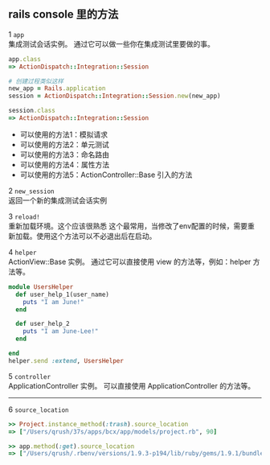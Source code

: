 ## rails console 里的方法

1 `app`  
集成测试会话实例。
通过它可以做一些你在集成测试里要做的事。

```ruby
app.class
=> ActionDispatch::Integration::Session

# 创建过程类似这样
new_app = Rails.application
session = ActionDispatch::Integration::Session.new(new_app)

session.class
=> ActionDispatch::Integration::Session
```

- 可以使用的方法1：模拟请求
- 可以使用的方法2：单元测试
- 可以使用的方法3：命名路由
- 可以使用的方法4：属性方法
- 可以使用的方法5：ActionController::Base 引入的方法

2 `new_session`  
返回一个新的集成测试会话实例

3 `reload!`  
重新加载环境。这个应该很熟悉
这个最常用，当修改了env配置的时候，需要重新加载。使用这个方法可以不必退出后在启动。

4 `helper`  
ActionView::Base 实例。
通过它可以直接使用 view 的方法等，例如：helper 方法等。

```ruby
module UsersHelper
  def user_help_1(user_name)
    puts "I am June!"
  end

  def user_help_2
    puts "I am June-Lee!"
  end

end
helper.send :extend, UsersHelper
```

5 `controller`  
ApplicationController 实例。
可以直接使用 ApplicationController 的方法等。

---

6 `source_location`

```ruby
>> Project.instance_method(:trash).source_location
=> ["/Users/qrush/37s/apps/bcx/app/models/project.rb", 90]

>> app.method(:get).source_location
=> ["/Users/qrush/.rbenv/versions/1.9.3-p194/lib/ruby/gems/1.9.1/bundler/gems/rails-7d95b814583b/actionpack/lib/action_dispatch/testing/integration.rb", 32]
```

